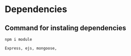 # Dependencies

## Command for instaling dependencies
```npm i module```

``` 
Express, ejs, mongoose, 


```

